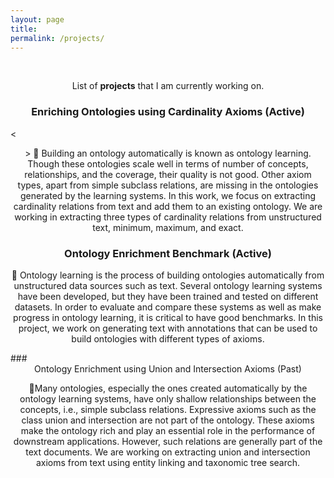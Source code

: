 ```yaml
---
layout: page
title: 
permalink: /projects/
---
```

<br />
<p align="center">
List of <b>projects</b> that I am currently working on.
</p>

### <center>Enriching Ontologies using Cardinality Axioms (Active) </center>
<<p style="text-align: center;">>
📢 Building an ontology automatically is known as ontology learning. Though these ontologies scale well in terms of number of concepts, relationships, and the coverage, their quality is not good. Other axiom types, apart from simple subclass relations, are missing in the ontologies generated by the learning systems. In this work, we focus on extracting cardinality relations from text and add them to an existing ontology. We are working in extracting three types of cardinality relations from unstructured text, minimum, maximum, and exact.
</p>


### <center>Ontology Enrichment Benchmark (Active) </center>
<p style="text-align: center;">
📢 Ontology learning is the process of building ontologies automatically from unstructured data sources such as text. Several ontology learning systems have been developed, but they have been trained and tested on different datasets. In order to evaluate and compare these systems as well as make progress in ontology learning, it is critical to have good benchmarks. In this project, we work on generating text with annotations that can be used to build ontologies with different types of axioms.
</p>  
### <center>Ontology Enrichment using Union and Intersection Axioms (Past)</center>
<p style="text-align: center;">
📢Many  ontologies,  especially  the  ones  created  automatically by the ontology learning systems, have only shallow relationships  between  the  concepts,  i.e.,  simple  subclass  relations. Expressive axioms such as the class union and intersection are not part of the ontology. These axioms make the ontology  rich  and  play  an  essential  role  in  the  performance  of downstream  applications.  However,  such  relations  are  generally part of the text documents. We are working on extracting union and intersection axioms from text using entity linking and taxonomic tree search.
</p>

